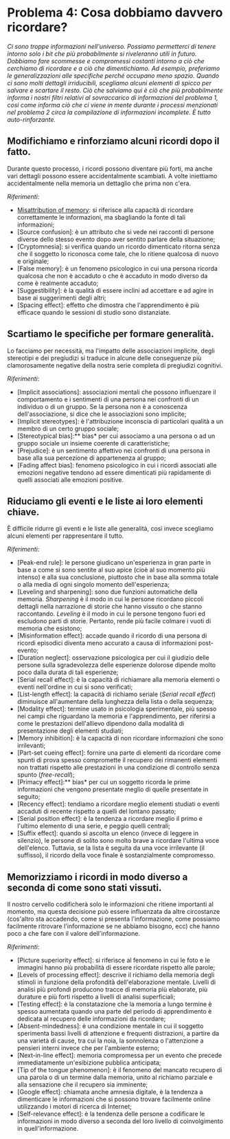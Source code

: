 # Problema 4: Cosa dobbiamo davvero ricordare?

*Ci sono troppe informazioni nell'universo. Possiamo permetterci di tenere intorno solo i bit che più probabilmente si riveleranno utili in futuro. Dobbiamo fare scommesse e compromessi costanti intorno a ciò che cerchiamo di ricordare e a ciò che dimentichiamo. Ad esempio, preferiamo le generalizzazioni alle specifiche perché occupano meno spazio. Quando ci sono molti dettagli irriducibili, scegliamo alcuni elementi di spicco per salvare e scartare il resto. Ciò che salviamo qui è ciò che più probabilmente informa i nostri filtri relativi al sovraccarico di informazioni del problema 1, così come informa ciò che ci viene in mente durante i processi menzionati nel problema 2 circa la compilazione di informazioni incomplete. È tutto auto-rinforzante.*

## Modifichiamo e rinforziamo alcuni ricordi dopo il fatto.

Durante questo processo, i ricordi possono diventare più forti, ma anche vari dettagli possono essere accidentalmente scambiati. A volte iniettiamo accidentalmente nella memoria un dettaglio che prima non c'era.

*Riferimenti*:

- [Misattribution of memory](https://en.wikipedia.org/wiki/Misattribution_of_memory): si riferisce alla capacità di ricordare correttamente le informazioni, ma sbagliando la fonte di tali informazioni;
- [Source confusion]: è un attributo che si vede nei racconti di persone diverse dello stesso evento dopo aver sentito parlare della situazione;
- [Cryptomnesia]: si verifica quando un ricordo dimenticato ritorna senza che il soggetto lo riconosca come tale, che lo ritiene qualcosa di nuovo e originale;
- [False memory]: è un fenomeno psicologico in cui una persona ricorda qualcosa che non è accaduto o che è accaduto in modo diverso da come è realmente accaduto;
- [Suggestibility]: è la qualità di essere inclini ad accettare e ad agire in base ai suggerimenti degli altri;
- [Spacing effect]: effetto che dimostra che l'apprendimento è più efficace quando le sessioni di studio sono distanziate.

## Scartiamo le specifiche per formare generalità.

Lo facciamo per necessità, ma l'impatto delle associazioni implicite, degli stereotipi e dei pregiudizi si traduce in alcune delle conseguenze più clamorosamente negative della nostra serie completa di pregiudizi cognitivi.

*Riferimenti*:

- [Implicit associations]: associazioni mentali che possono influenzare il comportamento e i sentimenti di una persona nei confronti di un individuo o di un gruppo. Se la persona non è a conoscenza dell'associazione, si dice che le associazioni sono implicite;
- [Implicit stereotypes]: è l'attribuzione inconscia di particolari qualità a un membro di un certo gruppo sociale;
- [Stereotypical bias]:** bias* per cui associamo a una persona o ad un gruppo sociale un insieme coerente di caratteristiche;
- [Prejudice]: è un sentimento affettivo nei confronti di una persona in base alla sua percezione di appartenenza al gruppo;
- [Fading affect bias]: fenomeno psicologico in cui i ricordi associati alle emozioni negative tendono ad essere dimenticati più rapidamente di quelli associati alle emozioni positive.

## Riduciamo gli eventi e le liste ai loro elementi chiave.

È difficile ridurre gli eventi e le liste alle generalità, così invece scegliamo alcuni elementi per rappresentare il tutto.

*Riferimenti*:

- [Peak-end rule]: le persone giudicano un'esperienza in gran parte in base a come si sono sentite al suo apice (cioè al suo momento più intenso) e alla sua conclusione, piuttosto che in base alla somma totale o alla media di ogni singolo momento dell'esperienza;
- [Leveling and sharpening]: sono due funzioni automatiche della memoria. *Sharpening* è il modo in cui le persone ricordano piccoli dettagli nella narrazione di storie che hanno vissuto o che stanno raccontando. *Leveling* è il modo in cui le persone tengono fuori ed escludono parti di storie. Pertanto, rende più facile colmare i vuoti di memoria che esistono;
- [Misinformation effect]: accade quando il ricordo di una persona di ricordi episodici diventa meno accurato a causa di informazioni post-evento;
- [Duration neglect]: osservazione psicologica per cui il giudizio delle persone sulla sgradevolezza delle esperienze dolorose dipende molto poco dalla durata di tali esperienze;
- [Serial recall effect]: è la capacità di richiamare alla memoria elementi o eventi nell'ordine in cui si sono verificati;
- [List-length effect]: la capacità di richiamo seriale (*Serial recall effect*) diminuisce all'aumentare della lunghezza della lista o della sequenza;
- [Modality effect]: termine usato in psicologia sperimentale, più spesso nei campi che riguardano la memoria e l'apprendimento, per riferirsi a come le prestazioni dell'allievo dipendono dalla modalità di presentazione degli elementi studiati;
- [Memory inhibition]: è la capacità di non ricordare informazioni che sono irrilevanti;
- [Part-set cueing effect]: fornire una parte di elementi da ricordare come spunti di prova spesso compromette il recupero dei rimanenti elementi non trattati rispetto alle prestazioni in una condizione di controllo senza spunto (*free-recall*);
- [Primacy effect]:** bias* per cui un soggetto ricorda le prime informazioni che vengono presentate meglio di quelle presentate in seguito;
- [Recency effect]: tendiamo a ricordare meglio elementi studiati o eventi accaduti di recente rispetto a quelli del lontano passato;
- [Serial position effect]: è la tendenza a ricordare meglio il primo e l'ultimo elemento di una serie, e peggio quelli centrali;
- [Suffix effect]: quando si ascolta un elenco (invece di leggere in silenzio), le persone di solito sono molto brave a ricordare l'ultima voce dell'elenco. Tuttavia, se la lista è seguita da una voce irrilevante (il suffisso), il ricordo della voce finale è sostanzialmente compromesso.

## Memorizziamo i ricordi in modo diverso a seconda di come sono stati vissuti.

Il nostro cervello codificherà solo le informazioni che ritiene importanti al momento, ma questa decisione può essere influenzata da altre circostanze (cos'altro sta accadendo, come si presenta l'informazione, come possiamo facilmente ritrovare l'informazione se ne abbiamo bisogno, ecc) che hanno poco a che fare con il valore dell'informazione.

*Riferimenti*:

- [Picture superiority effect]: si riferisce al fenomeno in cui le foto e le immagini hanno più probabilità di essere ricordate rispetto alle parole;
- [Levels of processing effect]: descrive il richiamo della memoria degli stimoli in funzione della profondità dell'elaborazione mentale. Livelli di analisi più profondi producono tracce di memoria più elaborate, più durature e più forti rispetto a livelli di analisi superficiali;
- [Testing effect]: è la constatazione che la memoria a lungo termine è spesso aumentata quando una parte del periodo di apprendimento è dedicata al recupero delle informazioni da ricordare;
- [Absent-mindedness]: è una condizione mentale in cui il soggetto sperimenta bassi livelli di attenzione e frequenti distrazioni, a partire da una varietà di cause, tra cui la noia, la sonnolenza o l'attenzione a pensieri interni invece che per l'ambiente esterno;
- [Next-in-line effect]: memoria compromessa per un evento che precede immediatamente un'esibizione pubblica anticipata;
- [Tip of the tongue phenomenon]: è il fenomeno del mancato recupero di una parola o di un termine dalla memoria, unito al richiamo parziale e alla sensazione che il recupero sia imminente;
- [Google effect]: chiamata anche amnesia digitale, è la tendenza a dimenticare le informazioni che si possono trovare facilmente online utilizzando i motori di ricerca di Internet;
- [Self-relevance effect]: è la tendenza delle persone a codificare le informazioni in modo diverso a seconda del loro livello di coinvolgimento in quell'informazione.